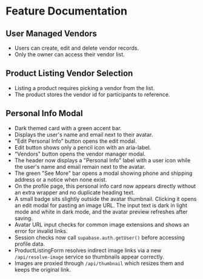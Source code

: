 # Feature Documentation

## User Managed Vendors
- Users can create, edit and delete vendor records.
- Only the owner can access their vendor list.

## Product Listing Vendor Selection
- Listing a product requires picking a vendor from the list.
- The product stores the vendor id for participants to reference.

## Personal Info Modal
- Dark themed card with a green accent bar.
- Displays the user's name and email next to their avatar.
- "Edit Personal Info" button opens the edit modal.
- Edit button shows only a pencil icon with an aria-label.
- "Vendors" button opens the vendor manager modal.
- The header now displays a "Personal Info" label with a user icon while the user's name and email remain next to the avatar.
- The green "See More" bar opens a modal showing phone and shipping address or a notice when none exist.
 - On the profile page, this personal info card now appears directly without an extra wrapper and no duplicate heading text.
 - A small badge sits slightly outside the avatar thumbnail. Clicking it opens an edit modal for pasting an image URL. The input text is dark in light mode and white in dark mode, and the avatar preview refreshes after saving.
  - Avatar URL input checks for common image extensions and shows an error for invalid links.
  - Session checks now call `supabase.auth.getUser()` before accessing profile data.
  - ProductListingForm resolves indirect image links via a new `/api/resolve-image` service so thumbnails appear correctly.
  - Images are proxied through `/api/thumbnail` which resizes them and keeps the original link.

